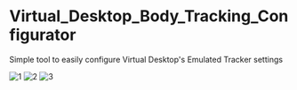 # Virtual_Desktop_Body_Tracking_Configurator

Simple tool to easily configure Virtual Desktop's Emulated Tracker settings


![1](https://github.com/DenTechs/Virtual_Desktop_Body_Tracking_Configurator/assets/48604154/938c3fe1-e3e6-42d6-8f77-f0bcef22eb18)
![2](https://github.com/DenTechs/Virtual_Desktop_Body_Tracking_Configurator/assets/48604154/2003843c-93bc-41bf-813f-2536bd212056)
![3](https://github.com/DenTechs/Virtual_Desktop_Body_Tracking_Configurator/assets/48604154/1dc12a98-1457-42f3-a632-eb9f4674f5f9)
